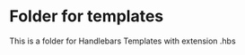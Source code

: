 Folder for templates
====================

This is a folder for Handlebars Templates with extension .hbs
